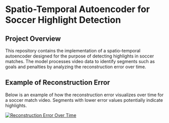 # Spatio-Temporal Autoencoder for Soccer Highlight Detection

## Project Overview
This repository contains the implementation of a spatio-temporal autoencoder designed for the purpose of detecting highlights in soccer matches. The model processes video data to identify segments such as goals and penalties by analyzing the reconstruction error over time.

## Example of Reconstruction Error
Below is an example of how the reconstruction error visualizes over time for a soccer match video. Segments with lower error values potentially indicate highlights.

<a href="https://imgflip.com/gif/89c2uq">
<a href="https://imgflip.com/gif/89c2uq">
    <img src="https://i.imgflip.com/89c2uq.gif" alt="Reconstruction Error Over Time">
</a>
